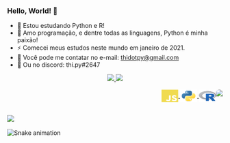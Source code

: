 ### Hello, World! 👋

- 🌱 Estou estudando Python e R!
- 👯 Amo programação, e dentre todas as linguagens, Python é minha paixão!
- ⚡ Comecei meus estudos neste mundo em janeiro de 2021.
- 💬 Você pode me contatar no e-mail: thidotpy@gmail.com
- 💬 Ou no discord: thi.py#2647

<div align="center">
  <a href="https://github.com/thiagopyy">
  <img height="180em" src="https://github-readme-stats.vercel.app/api?username=thiagopyy&show_icons=true&theme=dark&include_all_commits=true&count_private=true"/>
  <img height="180em" src="https://github-readme-stats.vercel.app/api/top-langs/?username=thiagopyy&layout=compact&langs_count=7&theme=dark"/>
</div>
<div style="display: inline_block" align="right"><br>
  <img align="center" height="30" width="40" src="https://raw.githubusercontent.com/devicons/devicon/master/icons/javascript/javascript-plain.svg">
  <img align="center" height="30" width="40" src="https://raw.githubusercontent.com/devicons/devicon/master/icons/python/python-original.svg">
  <img align="center" height="30" width="40" src="https://raw.githubusercontent.com/devicons/devicon/master/icons/r/r-original.svg">
  <img align="right" height="150" style="border-radius:50px;" src= "https://avatars.githubusercontent.com/u/82724852?v=4">
</div>
  
  ##
 
<div> 
  <a href = "mailto:thidotpy@gmail.com"><img src="https://img.shields.io/badge/-Gmail-%23333?style=for-the-badge&logo=gmail&logoColor=white" target="_blank"></a>
  
  ![Snake animation](https://github.com/thiagopyy/thiagopyy/blob/output/github-contribution-grid-snake.svg)
 
</div>
